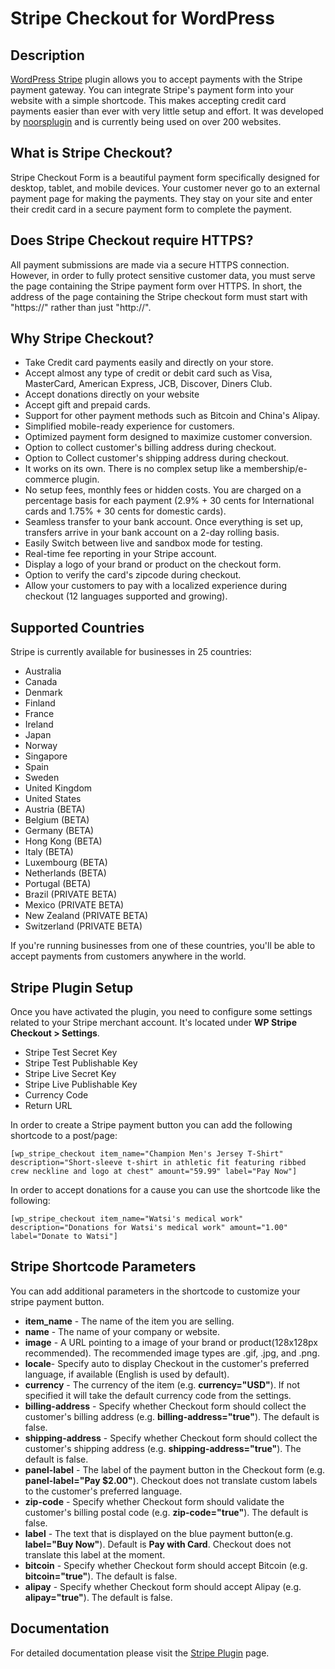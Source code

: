# Stripe Checkout for WordPress

## Description

[WordPress Stripe](https://noorsplugin.com/stripe-checkout-plugin-for-wordpress/) plugin allows you to accept payments with the Stripe payment gateway. You can integrate Stripe's payment form into your website with a simple shortcode. This makes accepting credit card payments easier than ever with very little setup and effort. It was developed by [noorsplugin](https://noorsplugin.com/) and is currently being used on over 200 websites.

## What is Stripe Checkout?

Stripe Checkout Form is a beautiful payment form specifically designed for desktop, tablet, and mobile devices. Your customer never go to an external payment page for making the payments. They stay on your site and enter their credit card in a secure payment form to complete the payment.

## Does Stripe Checkout require HTTPS?

All payment submissions are made via a secure HTTPS connection. However, in order to fully protect sensitive customer data, you must serve the page containing the Stripe payment form over HTTPS. In short, the address of the page containing the Stripe checkout form must start with "https://" rather than just "http://".

## Why Stripe Checkout?

* Take Credit card payments easily and directly on your store.
* Accept almost any type of credit or debit card such as Visa, MasterCard, American Express, JCB, Discover, Diners Club.
* Accept donations directly on your website
* Accept gift and prepaid cards.
* Support for other payment methods such as Bitcoin and China's Alipay.
* Simplified mobile-ready experience for customers.
* Optimized payment form designed to maximize customer conversion.
* Option to collect customer's billing address during checkout.
* Option to Collect customer's shipping address during checkout.
* It works on its own. There is no complex setup like a membership/e-commerce plugin.
* No setup fees, monthly fees or hidden costs. You are charged on a percentage basis for each payment (2.9% + 30 cents for International cards and 1.75% + 30 cents for domestic cards).
* Seamless transfer to your bank account. Once everything is set up, transfers arrive in your bank account on a 2-day rolling basis. 
* Easily Switch between live and sandbox mode for testing.
* Real-time fee reporting in your Stripe account.
* Display a logo of your brand or product on the checkout form.
* Option to verify the card's zipcode during checkout.
* Allow your customers to pay with a localized experience during checkout (12 languages supported and growing).

## Supported Countries

Stripe is currently available for businesses in 25 countries:

* Australia
* Canada
* Denmark
* Finland
* France
* Ireland
* Japan
* Norway
* Singapore
* Spain
* Sweden
* United Kingdom
* United States
* Austria (BETA)
* Belgium (BETA)
* Germany (BETA)
* Hong Kong (BETA)
* Italy (BETA)
* Luxembourg (BETA)
* Netherlands (BETA)
* Portugal (BETA)
* Brazil (PRIVATE BETA)
* Mexico (PRIVATE BETA)
* New Zealand (PRIVATE BETA)
* Switzerland (PRIVATE BETA)

If you're running businesses from one of these countries, you'll be able to accept payments from customers anywhere in the world.

## Stripe Plugin Setup

Once you have activated the plugin, you need to configure some settings related to your Stripe merchant account. It's located under **WP Stripe Checkout > Settings**.

* Stripe Test Secret Key
* Stripe Test Publishable Key
* Stripe Live Secret Key
* Stripe Live Publishable Key
* Currency Code
* Return URL

In order to create a Stripe payment button you can add the following shortcode to a post/page:
```
[wp_stripe_checkout item_name="Champion Men's Jersey T-Shirt" description="Short-sleeve t-shirt in athletic fit featuring ribbed crew neckline and logo at chest" amount="59.99" label="Pay Now"]
```
In order to accept donations for a cause you can use the shortcode like the following:
```
[wp_stripe_checkout item_name="Watsi's medical work" description="Donations for Watsi's medical work" amount="1.00" label="Donate to Watsi"]
```
## Stripe Shortcode Parameters

You can add additional parameters in the shortcode to customize your stripe payment button.

* **item_name** - The name of the item you are selling.
* **name** - The name of your company or website.
* **image** - A URL pointing to a image of your brand or product(128x128px recommended). The recommended image types are .gif, .jpg, and .png.
* **locale**- Specify auto to display Checkout in the customer's preferred language, if available (English is used by default).
* **currency** - The currency of the item (e.g. **currency="USD"**). If not specified it will take the default currency code from the settings.
* **billing-address** - Specify whether Checkout form should collect the customer's billing address (e.g. **billing-address="true"**). The default is false.
* **shipping-address** - Specify whether Checkout form should collect the customer's shipping address (e.g. **shipping-address="true"**). The default is false.
* **panel-label** - The label of the payment button in the Checkout form (e.g. **panel-label="Pay $2.00"**). Checkout does not translate custom labels to the customer's preferred language.
* **zip-code** - Specify whether Checkout form should validate the customer's billing postal code (e.g. **zip-code="true"**). The default is false.
* **label** - The text that is displayed on the blue payment button(e.g. **label="Buy Now"**). Default is **Pay with Card**. Checkout does not translate this label at the moment.
* **bitcoin** - Specify whether Checkout form should accept Bitcoin (e.g. **bitcoin="true"**). The default is false.
* **alipay** - Specify whether Checkout form should accept Alipay (e.g. **alipay="true"**). The default is false.

## Documentation

For detailed documentation please visit the [Stripe Plugin](https://noorsplugin.com/stripe-checkout-plugin-for-wordpress/) page.
